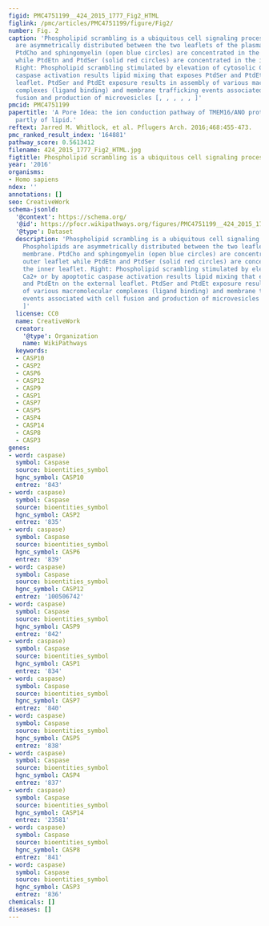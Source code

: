 ```yaml
---
figid: PMC4751199__424_2015_1777_Fig2_HTML
figlink: /pmc/articles/PMC4751199/figure/Fig2/
number: Fig. 2
caption: 'Phospholipid scrambling is a ubiquitous cell signaling process. Left: Phospholipids
  are asymmetrically distributed between the two leaflets of the plasma membrane.
  PtdCho and sphingomyelin (open blue circles) are concentrated in the outer leaflet
  while PtdEtn and PtdSer (solid red circles) are concentrated in the inner leaflet.
  Right: Phospholipid scrambling stimulated by elevation of cytosolic Ca2+ or by apoptotic
  caspase activation results lipid mixing that exposes PtdSer and PtdEtn on the external
  leaflet. PtdSer and PtdEt exposure results in assembly of various macromolecular
  complexes (ligand binding) and membrane trafficking events associated with cell
  fusion and production of microvesicles [, , , , , ]'
pmcid: PMC4751199
papertitle: 'A Pore Idea: the ion conduction pathway of TMEM16/ANO proteins is composed
  partly of lipid.'
reftext: Jarred M. Whitlock, et al. Pflugers Arch. 2016;468:455-473.
pmc_ranked_result_index: '164881'
pathway_score: 0.5613412
filename: 424_2015_1777_Fig2_HTML.jpg
figtitle: Phospholipid scrambling is a ubiquitous cell signaling process
year: '2016'
organisms:
- Homo sapiens
ndex: ''
annotations: []
seo: CreativeWork
schema-jsonld:
  '@context': https://schema.org/
  '@id': https://pfocr.wikipathways.org/figures/PMC4751199__424_2015_1777_Fig2_HTML.html
  '@type': Dataset
  description: 'Phospholipid scrambling is a ubiquitous cell signaling process. Left:
    Phospholipids are asymmetrically distributed between the two leaflets of the plasma
    membrane. PtdCho and sphingomyelin (open blue circles) are concentrated in the
    outer leaflet while PtdEtn and PtdSer (solid red circles) are concentrated in
    the inner leaflet. Right: Phospholipid scrambling stimulated by elevation of cytosolic
    Ca2+ or by apoptotic caspase activation results lipid mixing that exposes PtdSer
    and PtdEtn on the external leaflet. PtdSer and PtdEt exposure results in assembly
    of various macromolecular complexes (ligand binding) and membrane trafficking
    events associated with cell fusion and production of microvesicles [, , , , ,
    ]'
  license: CC0
  name: CreativeWork
  creator:
    '@type': Organization
    name: WikiPathways
  keywords:
  - CASP10
  - CASP2
  - CASP6
  - CASP12
  - CASP9
  - CASP1
  - CASP7
  - CASP5
  - CASP4
  - CASP14
  - CASP8
  - CASP3
genes:
- word: caspase)
  symbol: Caspase
  source: bioentities_symbol
  hgnc_symbol: CASP10
  entrez: '843'
- word: caspase)
  symbol: Caspase
  source: bioentities_symbol
  hgnc_symbol: CASP2
  entrez: '835'
- word: caspase)
  symbol: Caspase
  source: bioentities_symbol
  hgnc_symbol: CASP6
  entrez: '839'
- word: caspase)
  symbol: Caspase
  source: bioentities_symbol
  hgnc_symbol: CASP12
  entrez: '100506742'
- word: caspase)
  symbol: Caspase
  source: bioentities_symbol
  hgnc_symbol: CASP9
  entrez: '842'
- word: caspase)
  symbol: Caspase
  source: bioentities_symbol
  hgnc_symbol: CASP1
  entrez: '834'
- word: caspase)
  symbol: Caspase
  source: bioentities_symbol
  hgnc_symbol: CASP7
  entrez: '840'
- word: caspase)
  symbol: Caspase
  source: bioentities_symbol
  hgnc_symbol: CASP5
  entrez: '838'
- word: caspase)
  symbol: Caspase
  source: bioentities_symbol
  hgnc_symbol: CASP4
  entrez: '837'
- word: caspase)
  symbol: Caspase
  source: bioentities_symbol
  hgnc_symbol: CASP14
  entrez: '23581'
- word: caspase)
  symbol: Caspase
  source: bioentities_symbol
  hgnc_symbol: CASP8
  entrez: '841'
- word: caspase)
  symbol: Caspase
  source: bioentities_symbol
  hgnc_symbol: CASP3
  entrez: '836'
chemicals: []
diseases: []
---
```

